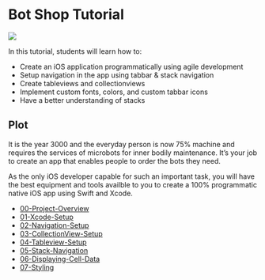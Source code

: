 # Bot Shop Tutorial 

<img src="botshop-cover.png">

In this tutorial, students will learn how to: 
- Create an iOS application programmatically using agile development
- Setup navigation in the app using tabbar & stack navigation
- Create tableviews and collectionviews
- Implement custom fonts, colors, and custom tabbar icons 
- Have a better understanding of stacks

## Plot 
It is the year 3000 and the everyday person is now 75% machine and requires the services of microbots for inner bodily maintenance. It’s your job to create an app that enables people to order the bots they need.

As the only iOS developer capable for such an important task, you will have the best equipment and tools availble to you to create a 100% programmatic native iOS app using Swift and Xcode.

- [00-Project-Overview](00-Project-Overview/README.md)
- [01-Xcode-Setup](01-Xcode-Setup/README.md)
- [02-Navigation-Setup](02-Navigation-Setup/README.md)
- [03-CollectionView-Setup](03-CollectionView-Setup/README.md)
- [04-Tableview-Setup](04-Tableview-Setup/README.md)
- [05-Stack-Navigation](05-Stack-Navigation/README.md)
- [06-Displaying-Cell-Data](06-Displaying-Cell-Data/README.md)
- [07-Styling](07-Styling/README.md)

